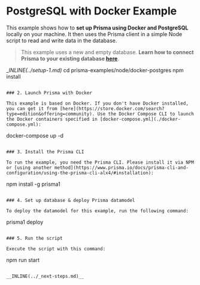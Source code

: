 # PostgreSQL with Docker Example

This example shows how to **set up Prisma using Docker and PostgreSQL** locally on your machine. It then uses the Prisma client in a simple Node script to read and write data in the database.

> This example uses a new and empty database. **Learn how to connect Prisma to your existing database [here](https://www.prisma.io/docs/-a003/)**.

__INLINE(../_setup-1.md)__
cd prisma-examples/node/docker-postgres
npm install
```

### 2. Launch Prisma with Docker

This example is based on Docker. If you don't have Docker installed, you can get it from [here](https://store.docker.com/search?type=edition&offering=community). Use the Docker Compose CLI to launch the Docker containers specified in [docker-compose.yml](./docker-compose.yml):

```
docker-compose up -d
```

### 3. Install the Prisma CLI

To run the example, you need the Prisma CLI. Please install it via NPM or [using another method](https://www.prisma.io/docs/prisma-cli-and-configuration/using-the-prisma-cli-alx4/#installation):

```
npm install -g prisma1
```

### 4. Set up database & deploy Prisma datamodel

To deploy the datamodel for this example, run the following command:

```
prisma1 deploy
```

### 5. Run the script

Execute the script with this command: 

```
npm run start
```

__INLINE(../_next-steps.md)__